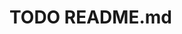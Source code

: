 # TODO README.md



<!-- markdownlint-restore -->
<!-- prettier-ignore-end -->

<!-- ALL-CONTRIBUTORS-LIST:END -->
